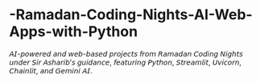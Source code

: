 # -Ramadan-Coding-Nights-AI-Web-Apps-with-Python
𝘈𝘐-𝘱𝘰𝘸𝘦𝘳𝘦𝘥 𝘢𝘯𝘥 𝘸𝘦𝘣-𝘣𝘢𝘴𝘦𝘥 𝘱𝘳𝘰𝘫𝘦𝘤𝘵𝘴 𝘧𝘳𝘰𝘮 𝘙𝘢𝘮𝘢𝘥𝘢𝘯 𝘊𝘰𝘥𝘪𝘯𝘨 𝘕𝘪𝘨𝘩𝘵𝘴 𝘶𝘯𝘥𝘦𝘳 𝘚𝘪𝘳 𝘈𝘴𝘩𝘢𝘳𝘪𝘣’𝘴 𝘨𝘶𝘪𝘥𝘢𝘯𝘤𝘦, 𝘧𝘦𝘢𝘵𝘶𝘳𝘪𝘯𝘨 𝘗𝘺𝘵𝘩𝘰𝘯, 𝘚𝘵𝘳𝘦𝘢𝘮𝘭𝘪𝘵, 𝘜𝘷𝘪𝘤𝘰𝘳𝘯, 𝘊𝘩𝘢𝘪𝘯𝘭𝘪𝘵, 𝘢𝘯𝘥 𝘎𝘦𝘮𝘪𝘯𝘪 𝘈𝘐.
